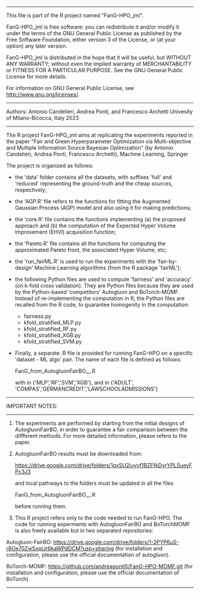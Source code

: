 
*****************************************************************************************
This file is part of the R project named "FanG-HPO_jml".

FanG-HPO_jml is free software: you can redistribute it and/or modify
it under the terms of the GNU General Public License as published by
the Free Software Foundation, either version 3 of the License, or
(at your option) any later version.

FanG-HPO_jml is distributed in the hope that it will be useful,
but WITHOUT ANY WARRANTY; without even the implied warranty of
MERCHANTABILITY or FITNESS FOR A PARTICULAR PURPOSE. See the
GNU General Public License for more details.

For information on GNU General Public License, see <http://www.gnu.org/licenses/>.
*****************************************************************************************

Authors:
Antonio Candelieri, Andrea Ponti, and Francesco Archetti
Univesity of Milano-Bicocca, Italy
2023


*****************************************************************************************
The R project FanG-HPO_jml aims at replicating the experiments reported in the paper
"Fair and Green Hyperparameter Optimization via Multi-objective and Multiple Information
Source Bayesian Optimization" (by Antonio Candelieri, Andrea Ponti, Francesco Archetti),
Machine Learning, Springer

The project is organized as follows:
 - the 'data' folder contains all the datasets, with suffixes 'full' and 'reduced' representing
   the ground-truth and the cheap sources, respectively;
 - the 'AGP.R' file refers to the functions for fitting the Augmented Gaussian Process (AGP)
   model and also using it for making predictions;
 - the 'core.R' file contains the functions implementing (a) the proposed approach and (b) the
   computation of the Expected Hyper Volume Improvement (EHVI) acquisition function;
 - the 'Pareto.R' file contains all the functions for computing the approximated Pareto front,
   the associated Hyper Volume, etc;
 - the 'run_fairML.R' is used to run the experiments with the 'fair-by-design' Machine Learning
   algorithms (from the R package 'fairML');
 - the following Python files are used to compute 'fairness' and 'accuracy' (on k-fold cross
   validation). They are Python files because they are used by the Python-based 'competitors'
   Autogluon and BoTorch-MOMF. Instead of re-implementing the computation in R, the Python
   files are recalled from the R code, to guarantee homogenity in the computation:
   - fairness.py
   - kfold_stratified_MLP.py
   - kfold_stratified_RF.py
   - kfold_stratified_XGB.py
   - kfold_stratified_SVM.py
   
 - Finally, a separate .R file is provided for running FanG-HPO on a specific
   'dataset - ML algo' pair. The name of each file is defined as follows:
   
   FanG_from_AutogluonFairBO_<MLalgo>_<dataset>.R
   
   with <MLalgo> in {'MLP','RF','SVM','XGB'}, and <dataset> in {'ADULT',
   'COMPAS','GERMANCREDIT','LAWSCHOOLADMISSIONS'}
   


*****************************************************************************************
IMPORTANT NOTES:
*****************************************************************************************

1) The experiments are performed by starting from the initial designs of AutogluonFairBO,
in order to guarantee a fair comparison between the diffferent methods. For more detailed information, please refere to the paper.


2) AutogluonFairBO results must be downloaded from:

   https://drive.google.com/drive/folders/1qxSU2iuyvf1BZFfkDyrYPLSueyFPc3J3
   
   and local pathways to the folders must be updated in all the files
   
   FanG_from_AutogluonFairBO_<MLalgo>_<dataset>.R
   
   before running them.


3) This R project refers only to the code needed to run FanG-HPO. The code for running
experments with AutogluonFairBO and BoTorchMOMF is also freely available but in two
separated repositories:

  Autogluon-FairBO:
    https://drive.google.com/drive/folders/1-2PYP6uS-r8Oe70ZwSxplJr6kaWPdDCM?usp=sharing
  (for installation and configuration, please use the official documentation of
  autogluon).

BoTorch-MOMF:
  https://github.com/andreaponti5/FanG-HPO-MOMF.git
  (for installation and configuration, please use the official documentation of
  BoTorch).
*****************************************************************************************
   



